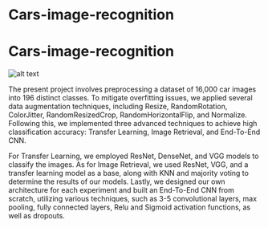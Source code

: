 # Cars-image-recognition
# Cars-image-recognition
![alt text](https://cdn-images-1.medium.com/max/1600/1*CQXQxHDKi0Q2IpdjhufEcw.jpeg)



The present project involves preprocessing a dataset of 16,000 car images into 196 distinct classes. To mitigate overfitting issues, we applied several data augmentation techniques, including Resize, RandomRotation, ColorJitter, RandomResizedCrop, RandomHorizontalFlip, and Normalize. Following this, we implemented three advanced techniques to achieve high classification accuracy: Transfer Learning, Image Retrieval, and End-To-End CNN.

For Transfer Learning, we employed ResNet, DenseNet, and VGG models to classify the images. As for Image Retrieval, we used ResNet, VGG, and a transfer learning model as a base, along with KNN and majority voting to determine the results of our models. Lastly, we designed our own architecture for each experiment and built an End-To-End CNN from scratch, utilizing various techniques, such as 3-5 convolutional layers, max pooling, fully connected layers, Relu and Sigmoid activation functions, as well as dropouts.
